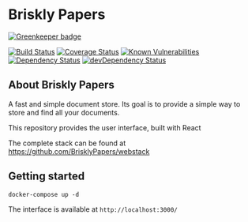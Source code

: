 # Briskly Papers

[![Greenkeeper badge](https://badges.greenkeeper.io/BrisklyPapers/react.svg)](https://greenkeeper.io/)

[![Build Status](https://travis-ci.org/BrisklyPapers/react.svg?branch=master)](https://travis-ci.org/BrisklyPapers/react)
[![Coverage Status](https://coveralls.io/repos/github/BrisklyPapers/react/badge.svg?branch=master)](https://coveralls.io/github/BrisklyPapers/react?branch=master)
[![Known Vulnerabilities](https://snyk.io/test/github/brisklypapers/react/badge.svg?targetFile=webapp%2Fpackage.json)](https://snyk.io/test/github/brisklypapers/react?targetFile=webapp%2Fpackage.json)
[![Dependency Status](https://david-dm.org/BrisklyPapers/react.svg)](https://david-dm.org/BrisklyPapers/react)
[![devDependency Status](https://david-dm.org/BrisklyPapers/react/dev-status.svg)](https://david-dm.org/BrisklyPapers/react#info=devDependencies)
## About Briskly Papers
A fast and simple document store. Its goal is to provide a simple way to store and find all your documents.

This repository provides the user interface, built with React

The complete stack can be found at https://github.com/BrisklyPapers/webstack

## Getting started

`docker-compose up -d`

The interface is available at `http://localhost:3000/`
